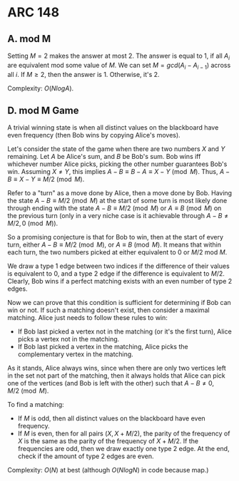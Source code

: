 # ARC 148

## A. mod M
Setting $M=2$ makes the answer at most $2$. The answer is equal to $1$, if all $A_i$ are equivalent mod some value of $M$. We can set $M=gcd(A_i-A_{i-1})$ across all $i$. If $M\ge{2}$, then the answer is $1$. Otherwise, it's $2$.

Complexity: $O(NlogA)$.

## D. mod M Game
A trivial winning state is when all distinct values on the blackboard have even frequency (then Bob wins by copying Alice's moves).

Let's consider the state of the game when there are two numbers $X$ and $Y$ remaining. Let $A$ be Alice's sum, and $B$ be Bob's sum. Bob wins iff whichever number Alice picks, picking the other number guarantees Bob's win. Assuming $X\ne{Y}$, this implies $A-B\equiv{B-A}\equiv{X-Y}\pmod{M}$. Thus, $A-B\equiv{X-Y}\equiv{M/2}\pmod{M}$.

Refer to a "turn" as a move done by Alice, then a move done by Bob. Having the state $A-B\equiv{M/2}\pmod{M}$ at the start of some turn is most likely done through ending with the state $A-B\equiv{M/2}\pmod{M}$ or $A\equiv{B}\pmod{M}$ on the previous turn (only in a very niche case is it achievable through $A-B\ne{M/2,0}\pmod{M}$).

So a promising conjecture is that for Bob to win, then at the start of every turn, either $A-B\equiv{M/2}\pmod{M}$, or $A\equiv{B}\pmod{M}$. It means that within each turn, the two numbers picked at either equivalent to $0$ or $M/2$ mod $M$.

We draw a type 1 edge between two indices if the difference of their values is equivalent to $0$, and a type 2 edge if the difference is equivalent to $M/2$. Clearly, Bob wins if a perfect matching exists with an even number of type 2 edges.

Now we can prove that this condition is sufficient for determining if Bob can win or not. If such a matching doesn't exist, then consider a maximal matching. Alice just needs to follow these rules to win:
 - If Bob last picked a vertex not in the matching (or it's the first turn), Alice picks a vertex not in the matching.
 - If Bob last picked a vertex in the matching, Alice picks the complementary vertex in the matching.

As it stands, Alice always wins, since when there are only two vertices left in the set not part of the matching, then it always holds that Alice can pick one of the vertices (and Bob is left with the other) such that $A-B\ne{0,M/2}\pmod{M}$.

To find a matching:
 - If $M$ is odd, then all distinct values on the blackboard have even frequency.
 - If $M$ is even, then for all pairs $(X,X+M/2)$, the parity of the frequency of $X$ is the same as the parity of the frequency of $X+M/2$. If the frequencies are odd, then we draw exactly one type 2 edge. At the end, check if the amount of type 2 edges are even.

Complexity: $O(N)$ at best (although $O(NlogN)$ in code because map.)